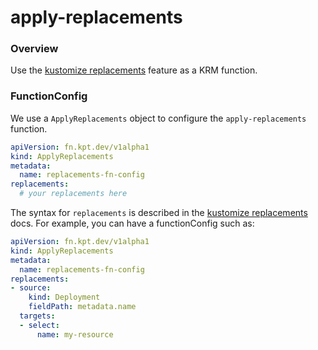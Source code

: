 # apply-replacements

### Overview

<!--mdtogo:Short-->

Use the [kustomize replacements] feature as a KRM function. 

<!--mdtogo-->

### FunctionConfig

<!--mdtogo:Long-->

We use a `ApplyReplacements` object to configure the `apply-replacements` function. 

```yaml
apiVersion: fn.kpt.dev/v1alpha1
kind: ApplyReplacements
metadata:
  name: replacements-fn-config
replacements:
  # your replacements here
```

The syntax for `replacements` is described in the [kustomize replacements] docs. For example,
you can have a functionConfig such as:

```yaml
apiVersion: fn.kpt.dev/v1alpha1
kind: ApplyReplacements
metadata:
  name: replacements-fn-config
replacements:
- source:
    kind: Deployment
    fieldPath: metadata.name
  targets:
  - select: 
      name: my-resource
```
<!--mdtogo-->

[kustomize replacements]: https://kubectl.docs.kubernetes.io/references/kustomize/kustomization/replacements/ ':target=_blank'
